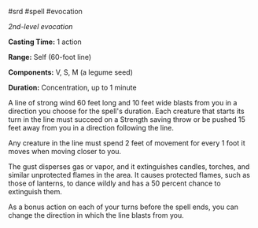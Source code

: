 #srd #spell #evocation 

*2nd-level evocation*

**Casting Time:** 1 action

**Range:** Self (60-foot line)

**Components:** V, S, M (a legume seed)

**Duration:** Concentration, up to 1 minute

A line of strong wind 60 feet long and 10 feet wide blasts from you in a direction you choose for the spell's duration. Each creature that starts its turn in the line must succeed on a Strength saving throw or be pushed 15 feet away from you in a direction following the line.

Any creature in the line must spend 2 feet of movement for every 1 foot it moves when moving closer to you.

The gust disperses gas or vapor, and it extinguishes candles, torches, and similar unprotected flames in the area. It causes protected flames, such as those of lanterns, to dance wildly and has a 50 percent chance to extinguish them.

As a bonus action on each of your turns before the spell ends, you can change the direction in which the line blasts from you.

